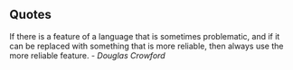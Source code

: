 ## Quotes


If there is a feature of a language that is sometimes problematic, and if it can be replaced with something that is more reliable, then always use the more reliable feature.
	- *Douglas Crowford*





